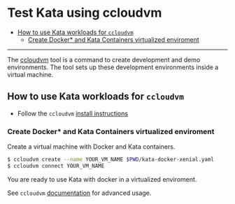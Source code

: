 # Test Kata using ccloudvm

* [How to use Kata workloads for `ccloudvm`](#how-to-use-kata-workloads-for-ccloudvm)
    * [Create Docker\* and Kata Containers virtualized enviroment](#create-docker-and-kata-containers-virtualized-enviroment)
---

The [ccloudvm](https://github.com/intel/ccloudvm/) tool is a command
to create development and demo environments. The tool sets up these development
environments inside a virtual machine.

## How to use Kata workloads for `ccloudvm`

- Follow the `ccloudvm` [install instructions](https://github.com/intel/ccloudvm/#introduction)

### Create Docker\* and Kata Containers virtualized enviroment

Create a virtual machine with Docker and Kata containers.

```bash
$ ccloudvm create --name YOUR_VM_NAME $PWD/kata-docker-xenial.yaml
$ ccloudvm connect YOUR_VM_NAME
```

You are ready to use Kata with docker in a virtualized enviroment.

See `ccloudvm` [documentation](https://github.com/intel/ccloudvm/#configurable-cloud-vm-ccloudvm) for advanced usage.
